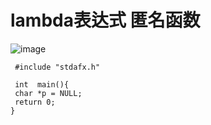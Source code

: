 ﻿# lambda表达式 匿名函数

![image](https://user-images.githubusercontent.com/38579506/117966455-95e9ea00-b32c-11eb-9367-bd80badc6c59.png)

 ``` 
  #include "stdafx.h"
  
  int  main(){
  char *p = NULL;
  return 0;
 }
    
